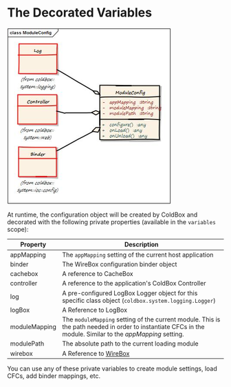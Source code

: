 # The Decorated Variables

![](../../images/ModuleConfig.jpg)

 At runtime, the configuration object will be created by ColdBox and decorated with the following private properties (available in the `variables` scope): 
 
 
 |Property|Description|
 |--|--|
 |appMapping |The `appMapping` setting of the current host application|
 |binder|The WireBox configuration binder object|
 |cachebox|A reference to CacheBox
 |controller|A reference to the application's ColdBox Controller |
 |log|A pre-configured LogBox Logger object for this specific class object (`coldbox.system.logging.Logger`)|
 |logBox|A Reference to LogBox 
 |moduleMapping|The `moduleMapping` setting of the current module. This is the path needed in order to instantiate CFCs in the module. Similar to the *appMapping* setting.|
 |modulePath|The absolute path to the current loading module|
 |wirebox|A Reference to [WireBox](http://wiki.coldbox.org/wiki/WireBox.cfm)|
 
 You can use any of these private variables to create module settings, load CFCs, add binder mappings, etc.